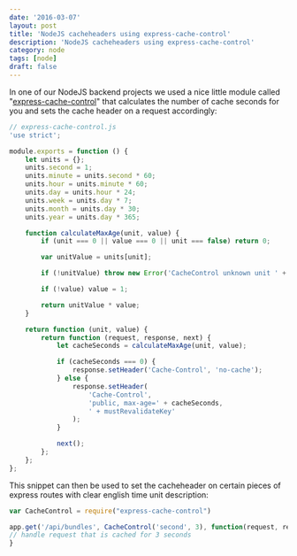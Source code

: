 ```yaml
---
date: '2016-03-07'
layout: post
title: 'NodeJS cacheheaders using express-cache-control'
description: 'NodeJS cacheheaders using express-cache-control'
category: node
tags: [node]
draft: false
---
```


In one of our NodeJS backend projects we used a nice little module called "[express-cache-control](https://github.com/idottv/express-cache-control/blob/master/cache.js)" that calculates the number of cache seconds for you and sets the cache header on a request accordingly:

```javascript
// express-cache-control.js
'use strict';

module.exports = function () {
    let units = {};
    units.second = 1;
    units.minute = units.second * 60;
    units.hour = units.minute * 60;
    units.day = units.hour * 24;
    units.week = units.day * 7;
    units.month = units.day * 30;
    units.year = units.day * 365;

    function calculateMaxAge(unit, value) {
        if (unit === 0 || value === 0 || unit === false) return 0;

        var unitValue = units[unit];

        if (!unitValue) throw new Error('CacheControl unknown unit ' + unit);

        if (!value) value = 1;

        return unitValue * value;
    }

    return function (unit, value) {
        return function (request, response, next) {
            let cacheSeconds = calculateMaxAge(unit, value);

            if (cacheSeconds === 0) {
                response.setHeader('Cache-Control', 'no-cache');
            } else {
                response.setHeader(
                    'Cache-Control',
                    'public, max-age=' + cacheSeconds,
                    ' + mustRevalidateKey'
                );
            }

            next();
        };
    };
};
```

This snippet can then be used to set the cacheheader on certain pieces of express routes with clear english time unit description:

```javascript
var CacheControl = require("express-cache-control")

app.get('/api/bundles', CacheControl('second', 3), function(request, response) {
// handle request that is cached for 3 seconds
}
```
